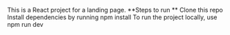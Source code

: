 This is a React project for a landing page.
**Steps to run **
Clone this repo
Install dependencies by running npm install
To run the project locally, use npm run dev
